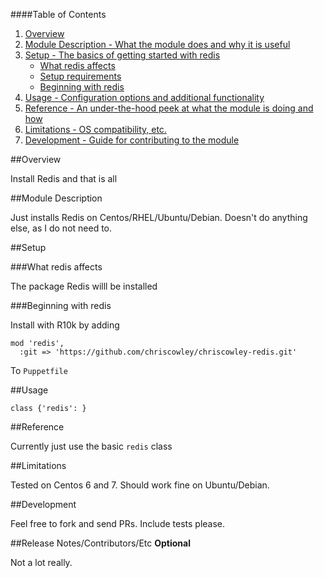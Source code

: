 ####Table of Contents

1. [Overview](#overview)
2. [Module Description - What the module does and why it is useful](#module-description)
3. [Setup - The basics of getting started with redis](#setup)
    * [What redis affects](#what-redis-affects)
    * [Setup requirements](#setup-requirements)
    * [Beginning with redis](#beginning-with-redis)
4. [Usage - Configuration options and additional functionality](#usage)
5. [Reference - An under-the-hood peek at what the module is doing and how](#reference)
5. [Limitations - OS compatibility, etc.](#limitations)
6. [Development - Guide for contributing to the module](#development)

##Overview

Install Redis and that is all

##Module Description

Just installs Redis on Centos/RHEL/Ubuntu/Debian. Doesn't do anything else, as I do not need to.

##Setup

###What redis affects

The package Redis willl be installed

###Beginning with redis

Install with R10k by adding

```
mod 'redis',
  :git => 'https://github.com/chriscowley/chriscowley-redis.git'
```

To `Puppetfile`

##Usage


```
class {'redis': }
```


##Reference

Currently just use the basic `redis` class

##Limitations

Tested on Centos 6 and 7. Should work fine on Ubuntu/Debian.

##Development

Feel free to fork and send PRs. Include tests please.

##Release Notes/Contributors/Etc **Optional**

Not a lot really.
